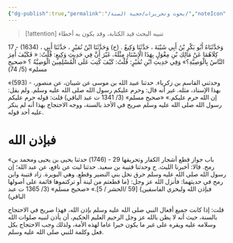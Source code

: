 ```yaml
---
{"dg-publish":true,"permalink":"/بحوث وتحريرات/حجية السنة/","noteIcon":"🎇"}
---
```


> [!attention] تنبيه
> البحث قيد الكتابة، وقد يكون به أخطاء

17 - (1634) وَحَدَّثَنَاهُ أَبُو بَكْرِ بْنُ أَبِي شَيْبَةَ ، حَدَّثَنَا وَكِيعٌ . (ح) وَحَدَّثَنَا ابْنُ نُمَيْرٍ ، حَدَّثَنَا أَبِي ، كِلَاهُمَا عَنْ مَالِكِ بْنِ مِغْوَلٍ بِهَذَا الْإِسْنَادِ مِثْلَهُ، غَيْرَ أَنَّ فِي حَدِيثِ وَكِيعٍ: قُلْتُ: « فَكَيْفَ أُمِرَ النَّاسُ بِالْوَصِيَّةِ؟» وَفِي حَدِيثِ ابْنِ نُمَيْرٍ: قُلْتُ: كَيْفَ كُتِبَ عَلَى الْمُسْلِمِينَ الْوَصِيَّةُ ؟
«صحيح مسلم» (5/ 74)


«(593) - وحدثني القاسم بن زكرياء. حدثنا عبيد الله بن موسى عن شيبان، عن منصور، بهذا الإسناد، مثله. غير أنه قال: وحرم عليكم رسول الله صلى الله عليه وسلم. ولم يقل: إن الله حرم عليكم.»
«صحيح مسلم» (3/ 1341 ت عبد الباقي)
قلت: قوله حرم عليكم رسول الله صلى الله عليه وسلم صريح في الأخذ بالسنة، ووجه الاحتجاج بهذا أنه لم ينكر عليه أحد قوله. 

# فبإذن الله
«باب جواز قطع أشجار الكفار وتحريقها
29 - (1746) حدثنا يحيى بن يحيى ومحمد بن رمح. قالا: أخبرنا الليث. ح وحدثنا قتيبة بن سعيد. حدثنا ليث عن نافع، عن عبد الله؛
إن رسول الله صلى الله عليه وسلم حرق نخل بني النضير وقطع. وهي البويرة.
زاد قتيبة وابن رمح في حديثهما: فأنزل الله عز وجل: {ما قطعتم من لينة أو تركتموها قائمة على أصولها فبإذن الله وليخزي الفاسقين} [59 /الحشر / 5].»
«صحيح مسلم» (3/ 1365 ت عبد الباقي)

قلت: 
إذا كانت جميع أفعال النبي صلى الله عليه وسلم بإذن الله، فهذا صريح في الاحتجاج بالسنة، حيث أنه لا يظن بالله عز وجل الرحيم العليم الحكيم، أن يأذن لنبيه صلوات الله وسلامه عليه ويقره على غير ما يكون خيرا عاما لهذه الأمة، ولذلك وجب الاحتجاج بكل فعل وكلمة للنبي صلى الله عليه وسلم. 
